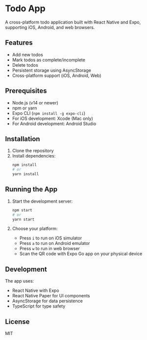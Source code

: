 # Todo App

A cross-platform todo application built with React Native and Expo, supporting iOS, Android, and web browsers.

## Features

- Add new todos
- Mark todos as complete/incomplete
- Delete todos
- Persistent storage using AsyncStorage
- Cross-platform support (iOS, Android, Web)

## Prerequisites

- Node.js (v14 or newer)
- npm or yarn
- Expo CLI (`npm install -g expo-cli`)
- For iOS development: Xcode (Mac only)
- For Android development: Android Studio

## Installation

1. Clone the repository
2. Install dependencies:
   ```bash
   npm install
   # or
   yarn install
   ```

## Running the App

1. Start the development server:
   ```bash
   npm start
   # or
   yarn start
   ```

2. Choose your platform:
   - Press `i` to run on iOS simulator
   - Press `a` to run on Android emulator
   - Press `w` to run in web browser
   - Scan the QR code with Expo Go app on your physical device

## Development

The app uses:
- React Native with Expo
- React Native Paper for UI components
- AsyncStorage for data persistence
- TypeScript for type safety

## License

MIT